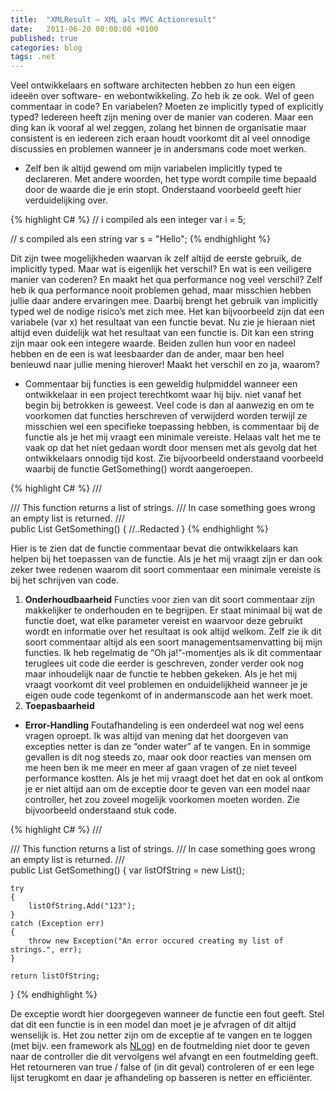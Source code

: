 ```yaml
---
title:  "XMLResult – XML als MVC Actionresult"
date:   2011-06-20 00:00:00 +0100
published: true
categories: blog
tags: .net
---
```

Veel ontwikkelaars en software architecten hebben zo hun een eigen ideeën over software- en webontwikkeling. Zo heb ik ze ook. Wel of geen commentaar in code? En variabelen? Moeten ze implicitly typed of explicitly typed? Iedereen heeft zijn mening over de manier van coderen. Maar een ding kan ik vooraf al wel zeggen, zolang het binnen de organisatie maar consistent is en iedereen zich eraan houdt voorkomt dit al veel onnodige discussies en problemen wanneer je in andersmans code moet werken.

* Zelf ben ik altijd gewend om mijn variabelen implicitly typed te declareren. Met andere woorden, het type wordt compile time bepaald door de waarde die je erin stopt. Onderstaand voorbeeld geeft hier verduidelijking over.

{% highlight C# %}
// i compiled als een integer
var i = 5;

// s compiled als een string
var s = "Hello";
{% endhighlight %}

Dit zijn twee mogelijkheden waarvan ik zelf altijd de eerste gebruik, de implicitly typed. Maar wat is eigenlijk het verschil? En wat is een veiligere manier van coderen? En maakt het qua performance nog veel verschil? Zelf heb ik qua performance nooit problemen gehad, maar misschien hebben jullie daar andere ervaringen mee. Daarbij brengt het gebruik van implicitly typed wel de nodige risico’s met zich mee. Het kan bijvoorbeeld zijn dat een variabele (var x) het resultaat van een functie bevat. Nu zie je hieraan niet altijd even duidelijk wat het resultaat van een functie is. Dit kan een string zijn maar ook een integere waarde. Beiden zullen hun voor en nadeel hebben en de een is wat leesbaarder dan de ander, maar ben heel benieuwd naar jullie mening hierover! Maakt het verschil en zo ja, waarom?

* Commentaar bij functies is een geweldig hulpmiddel wanneer een ontwikkelaar in een project terechtkomt waar hij bijv. niet vanaf het begin bij betrokken is geweest. Veel code is dan al aanwezig en om te voorkomen dat functies herschreven of verwijderd worden terwijl ze misschien wel een specifieke toepassing hebben, is commentaar bij de functie als je het mij vraagt een minimale vereiste. Helaas valt het me te vaak op dat het niet gedaan wordt door mensen met als gevolg dat het ontwikkelaars onnodig tijd kost. Zie bijvoorbeeld onderstaand voorbeeld waarbij de functie GetSomething() wordt aangeroepen.

{% highlight C# %}
/// <summary>
/// This function returns a list of strings.
/// In case something goes wrong an empty list is returned.
/// </summary>
public List GetSomething()
{
    //..Redacted
}
{% endhighlight %}

Hier is te zien dat de functie commentaar bevat die ontwikkelaars kan helpen bij het toepassen van de functie. Als je het mij vraagt zijn er dan ook zeker twee redenen waarom dit soort commentaar een minimale vereiste is bij het schrijven van code.

1. **Onderhoudbaarheid**
Functies voor zien van dit soort commentaar zijn makkelijker te onderhouden en te begrijpen. Er staat minimaal bij wat de functie doet, wat elke parameter vereist en waarvoor deze gebruikt wordt en informatie over het resultaat is ook altijd welkom. Zelf zie ik dit soort commentaar altijd als een soort managementsamenvatting bij mijn functies. Ik heb regelmatig de “Oh ja!”-momentjes als ik dit commentaar teruglees uit code die eerder is geschreven, zonder verder ook nog maar inhoudelijk naar de functie te hebben gekeken. Als je het mij vraagt voorkomt dit veel problemen en onduidelijkheid wanneer je je eigen oude code tegenkomt of in andermanscode aan het werk moet.
2. **Toepasbaarheid**

* **Error-Handling**
Foutafhandeling is een onderdeel wat nog wel eens vragen oproept. Ik was altijd van mening dat het doorgeven van excepties netter is dan ze “onder water” af te vangen. En in sommige gevallen is dit nog steeds zo, maar ook door reacties van mensen om me heen ben ik me meer en meer af gaan vragen of ze niet teveel performance kostten. Als je het mij vraagt doet het dat en ook al ontkom je er niet altijd aan om de exceptie door te geven van een model naar controller, het zou zoveel mogelijk voorkomen moeten worden. Zie bijvoorbeeld onderstaand stuk code.

{% highlight C# %}
/// <summary>
/// This function returns a list of strings.
/// In case something goes wrong an empty list is returned.
/// </summary>
public List GetSomething()
{
    var listOfString = new List<string>();

    try
    {
        listOfString.Add("123");
    }
    catch (Exception err)
    {
        throw new Exception("An error occured creating my list of strings.", err);
    }

    return listOfString;
}
{% endhighlight %}

De exceptie wordt hier doorgegeven wanneer de functie een fout geeft. Stel dat dit een functie is in een model dan moet je je afvragen of dit altijd wenselijk is. Het zou netter zijn om de exceptie af te vangen en te loggen (met bijv. een framework als [NLog](http://nlog-project.org/)) en de foutmelding niet door te geven naar de controller die dit vervolgens wel afvangt en een foutmelding geeft. Het retourneren van true / false of (in dit geval) controleren of er een lege lijst terugkomt en daar je afhandeling op basseren is netter en efficiënter.